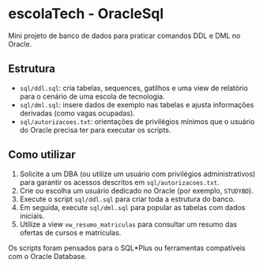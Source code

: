 # escolaTech - OracleSql

Mini projeto de banco de dados para praticar comandos DDL e DML no Oracle.

## Estrutura

- `sql/ddl.sql`: cria tabelas, sequences, gatilhos e uma view de relatório para o cenário de uma escola de tecnologia.
- `sql/dml.sql`: insere dados de exemplo nas tabelas e ajusta informações derivadas (como vagas ocupadas).
- `sql/autorizacoes.txt`: orientações de privilégios mínimos que o usuário do Oracle precisa ter para executar os scripts.

## Como utilizar

1. Solicite a um DBA (ou utilize um usuário com privilégios administrativos) para garantir os acessos descritos em `sql/autorizacoes.txt`.
2. Crie ou escolha um usuário dedicado no Oracle (por exemplo, `STUDYBD`).
3. Execute o script `sql/ddl.sql` para criar toda a estrutura do banco.
4. Em seguida, execute `sql/dml.sql` para popular as tabelas com dados iniciais.
5. Utilize a view `vw_resumo_matriculas` para consultar um resumo das ofertas de cursos e matrículas.

Os scripts foram pensados para o SQL*Plus ou ferramentas compatíveis com o Oracle Database.
